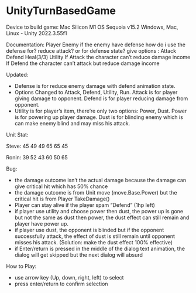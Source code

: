 # UnityTurnBasedGame
Device to build game:
Mac Silicon M1
OS Sequoia v15.2
Windows, Mac, Linux - Unity 2022.3.55f1

Documentation:
Player 
Enemy
if the enemy have defense how do i use the defense for?
reduce attack? or for defense state?
give options :
Attack		Defend
Heal(3/3)	Utility
If Attack the character can’t reduce damage income
If Defend the character can’t attack but reduce damage income

Updated:
- Defense is for reduce enemy damage with defend animation state. 
- Options Changed to Attack, Defend, Utility, Run.
Attack is for player giving damage to opponent.
Defend is for player reducing damage from opponent.
- Utility is for player’s item, there’re only two options: Power, Dust.
Power is for powering up player damage.
Dust is for blinding enemy which is can make enemy blind and may miss his attack.

Unit Stat:

Steve:
45
49
49
65
65
45

Ronin:
39
52
43
60
50
65

Bug:
- the damage outcome isn’t the actual damage because the damage can give critical hit which has 50% chance
- the damage outcome is from Unit move (move.Base.Power) but the critical hit is from Player TakeDamage()
- Player can stay alive if the player spam “Defend” (1hp left)
- if player use utility and choose power then dust, the power up is gone but not the same as dust then power, the dust effect can still remain and player have power up.
- if player use dust, the opponent is blinded but if the opponent successfully attack, the effect of dust is still remain until opponent misses his attack. (Solution: make the dust effect 100% effective)
- if Enter/return is pressed in the middle of the dialog text animation, the dialog will get skipped but the next dialog will absurd

How to Play:
- use arrow key (Up, down, right, left) to select
- press enter/return to confirm selection
